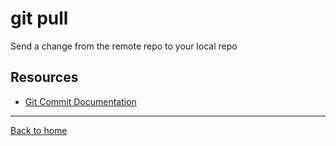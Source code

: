 # git pull

Send a change from the remote repo to your local repo

## Resources

- [Git Commit Documentation](https://git-scm.com/docs/git-pull)

---

[Back to home](../README.md)